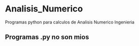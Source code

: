 # Analisis_Numerico
Programas python para calculos de Analisis Numerico Ingenieria

## Programas .py no son mios
